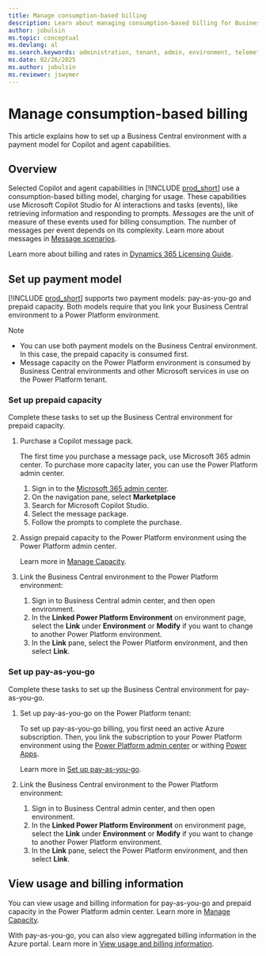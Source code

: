 ```yaml
---
title: Manage consumption-based billing
description: Learn about managing consumption-based billing for Business Central
author: jobulsin
ms.topic: conceptual
ms.devlang: al
ms.search.keywords: administration, tenant, admin, environment, telemetry, billing
ms.date: 02/26/2025
ms.author: jobulsin
ms.reviewer: jswymer
---
```

# Manage consumption-based billing

This article explains how to set up a Business Central environment with a payment model for Copilot and agent capabilities.

## Overview

Selected Copilot and agent capabilities in [!INCLUDE [prod_short](../includes/prod_short.md)] use a consumption-based billing model, charging for usage. These capabilities use Microsoft Copilot Studio for AI interactions and tasks (events), like retrieving information and responding to prompts. *Messages* are the unit of measure of these events used for billing consumption. The number of messages per event depends on its complexity. Learn more about messages in [Message scenarios](/microsoft-copilot-studio/requirements-messages-management#message-scenarios).

Learn more about billing and rates in [Dynamics 365 Licensing Guide](https://go.microsoft.com/fwlink/?LinkId=866544).

## Set up payment model 

[!INCLUDE [prod_short](../includes/prod_short.md)] supports two payment models: pay-as-you-go and prepaid capacity. Both models require that you link your Business Central environment to a Power Platform environment.

> [!NOTE]
> - You can use both payment models on the Business Central environment. In this case, the prepaid capacity is consumed first.
> - Message capacity on the Power Platform environment is consumed by Business Central environments and other Microsoft services in use on the Power Platform tenant.

### Set up prepaid capacity

Complete these tasks to set up the Business Central environment for prepaid capacity.

1. Purchase a Copilot message pack.

   The first time you purchase a message pack, use Microsoft 365 admin center. To purchase more capacity later, you can use the Power Platform admin center.

   1. Sign in to the [Microsoft 365 admin center](https://admin.microsoft.com).
   1. On the navigation pane, select **Marketplace**
   1. Search for Microsoft Copilot Studio.
   1. Select the message package.
   1. Follow the prompts to complete the purchase.

1. Assign prepaid capacity to the Power Platform environment using the Power Platform admin center.

   Learn more in [Manage Capacity](/power-platform/admin/manage-copilot-studio-messages-capacity?tabs=new#manage-capacity).

1. Link the Business Central environment to the Power Platform environment:

   1. Sign in to Business Central admin center, and then open environment.
   1. In the **Linked Power Platform Environment** on environment page, select the **Link** under **Environment** or **Modify** if you want to change to another Power Platform environment.
   1. In the **Link** pane, select the Power Platform environment, and then select **Link**.  

### Set up pay-as-you-go

Complete these tasks to set up the Business Central environment for pay-as-you-go.

1. Set up pay-as-you-go on the Power Platform tenant:

   To set up pay-as-you-go billing, you first need an active Azure subscription. Then, you link the subscription to your Power Platform environment using the [Power Platform admin center](https://admin.powerplatform.microsoft.com/) or withing [Power Apps](https://make.powerapps.com/).

   Learn more in [Set up pay-as-you-go](/power-platform/admin/pay-as-you-go-set-up).
2. Link the Business Central environment to the Power Platform environment:

   1. Sign in to Business Central admin center, and then open environment.
   1. In the **Linked Power Platform Environment** on environment page, select the **Link** under **Environment** or **Modify** if you want to change to another Power Platform environment.
   1. In the **Link** pane, select the Power Platform environment, and then select **Link**.  

## View usage and billing information

You can view usage and billing information for pay-as-you-go and prepaid capacity in the Power Platform admin center. Learn more in [Manage Capacity](/power-platform/admin/manage-copilot-studio-messages-capacity).

With pay-as-you-go, you can also view aggregated billing information in the Azure portal. Learn more in [View usage and billing information](/power-platform/admin/pay-as-you-go-usage-costs).
